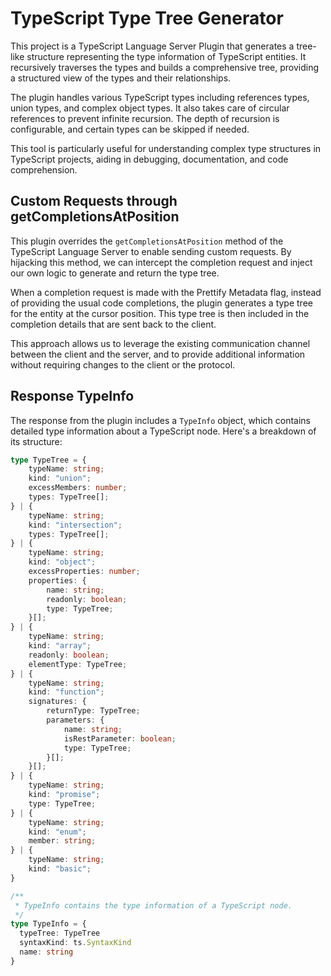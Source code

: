 # TypeScript Type Tree Generator

This project is a TypeScript Language Server Plugin that generates a tree-like structure representing the type information of TypeScript entities. It recursively traverses the types and builds a comprehensive tree, providing a structured view of the types and their relationships.

The plugin handles various TypeScript types including references types, union types, and complex object types. It also takes care of circular references to prevent infinite recursion. The depth of recursion is configurable, and certain types can be skipped if needed.

This tool is particularly useful for understanding complex type structures in TypeScript projects, aiding in debugging, documentation, and code comprehension.

## Custom Requests through getCompletionsAtPosition

This plugin overrides the `getCompletionsAtPosition` method of the TypeScript Language Server to enable sending custom requests. By hijacking this method, we can intercept the completion request and inject our own logic to generate and return the type tree.

When a completion request is made with the Prettify Metadata flag, instead of providing the usual code completions, the plugin generates a type tree for the entity at the cursor position. This type tree is then included in the completion details that are sent back to the client.

This approach allows us to leverage the existing communication channel between the client and the server, and to provide additional information without requiring changes to the client or the protocol.

## Response TypeInfo

The response from the plugin includes a `TypeInfo` object, which contains detailed type information about a TypeScript node. Here's a breakdown of its structure:

```typescript
type TypeTree = {
    typeName: string;
    kind: "union";
    excessMembers: number;
    types: TypeTree[];
} | {
    typeName: string;
    kind: "intersection";
    types: TypeTree[];
} | {
    typeName: string;
    kind: "object";
    excessProperties: number;
    properties: {
        name: string;
        readonly: boolean;
        type: TypeTree;
    }[];
} | {
    typeName: string;
    kind: "array";
    readonly: boolean;
    elementType: TypeTree;
} | {
    typeName: string;
    kind: "function";
    signatures: {
        returnType: TypeTree;
        parameters: {
            name: string;
            isRestParameter: boolean;
            type: TypeTree;
        }[];
    }[];
} | {
    typeName: string;
    kind: "promise";
    type: TypeTree;
} | {
    typeName: string;
    kind: "enum";
    member: string;
} | {
    typeName: string;
    kind: "basic";
}

/**
 * TypeInfo contains the type information of a TypeScript node.
 */
type TypeInfo = {
  typeTree: TypeTree
  syntaxKind: ts.SyntaxKind
  name: string
}
```
